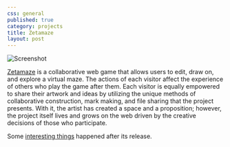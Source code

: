 ```yaml
---
css: general
published: true
category: projects
title: Zetamaze
layout: post
---
```


![Screenshot](https://github.com/brannondorsey/zetamaze/blob/master/images/readme_image_1.jpg?raw=true)

[Zetamaze](http://zetamaze.com) is a collaborative web game that allows users to edit, draw on, and explore a virtual maze. The actions of each visitor affect the experience of others who play the game after them. Each visitor is equally empowered to share their artwork and ideas by utilizing the unique methods of collaborative construction, mark making, and file sharing that the project presents. With it, the artist has created a space and a proposition; however, the project itself lives and grows on the web driven by the creative decisions of those who participate.

Some [interesting things](http://thecreatorsproject.vice.com/blog/crowdsourced-digital-gallery-accidentally-amasses-treasure-trove-of-shrek-fan-art) happened after its release.

